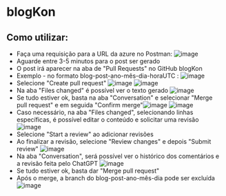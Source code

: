 
# blogKon

## Como utilizar:

 - Faça uma requisição para a URL da azure no Postman:
	 ![image](https://user-images.githubusercontent.com/91087085/236929768-c93bd603-9e2e-407e-9c52-b6c84797d531.png)
 - Aguarde entre 3-5 minutos para o post ser gerado
 - O post irá aparecer na aba de "Pull Requests" no GitHub blogKon
 - Exemplo - no formato blog-post-ano-mês-dia-horaUTC : ![image](https://user-images.githubusercontent.com/91087085/236932273-b5e1e154-bc33-4343-bacf-2d7c30426518.png)
 - Selecione "Create pull request"
![image](https://user-images.githubusercontent.com/91087085/236932407-18da334c-bca3-4e6d-b391-0fb452ff91c5.png)
![image](https://user-images.githubusercontent.com/91087085/236932705-5f79c4f3-34da-40cc-947d-c6366aab31ec.png)
 - Na aba "Files changed" é possível ver o texto gerado
![image](https://user-images.githubusercontent.com/91087085/236932786-e0e7f5f2-d419-4ed9-b0af-5cbfc04b9790.png)
- Se tudo estiver ok, basta na aba "Conversation" e selecionar "Merge pull request" e em seguida "Confirm merge"![image](https://user-images.githubusercontent.com/91087085/236933649-3e4b76f2-df66-47b6-bf18-5cfcf4a39372.png)
![image](https://user-images.githubusercontent.com/91087085/236933944-23c13085-33bb-4684-a514-177dc2ca0778.png)
- Caso necessário, na aba "Files changed",  selecionando linhas específicas, é possível editar o conteúdo e solicitar uma revisão
![image](https://user-images.githubusercontent.com/91087085/236933107-2712f840-82c1-4316-8377-668aad5acd8b.png)
- Selecione "Start a review" ao adicionar revisões
- Ao finalizar a revisão, selecione "Review changes" e depois "Submit review"
![image](https://user-images.githubusercontent.com/91087085/236933393-587a1388-ac29-41c2-9f6a-b8a6b428fa2d.png)
- Na aba "Conversation", será possível ver o histórico dos comentários e a revisão feita pelo ChatGPT
![image](https://user-images.githubusercontent.com/91087085/236934332-4cbdeca9-570f-4cb5-9968-35cc3b5d1ff4.png)
- Se tudo estiver ok, basta dar "Merge pull request"
- Após o merge, a branch do blog-post-ano-mês-dia pode ser excluída
![image](https://user-images.githubusercontent.com/91087085/236934684-7ba71eb1-6456-43ee-9f1c-f59d2d3dcc42.png)

